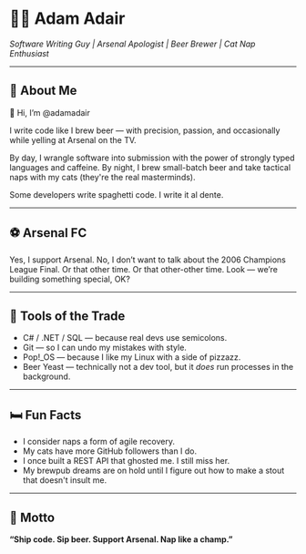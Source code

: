 # 👨‍💻 Adam Adair

*Software Writing Guy | Arsenal Apologist | Beer Brewer | Cat Nap Enthusiast*

---

## 🧠 About Me
👋 Hi, I’m @adamadair

I write code like I brew beer — with precision, passion, and occasionally while yelling at Arsenal on the TV.

By day, I wrangle software into submission with the power of strongly typed languages and caffeine. By night, I brew small-batch beer and take tactical naps with my cats (they're the real masterminds).

Some developers write spaghetti code. I write it al dente.

---

## ⚽ Arsenal FC

Yes, I support Arsenal. No, I don’t want to talk about the 2006 Champions League Final. Or that other time. Or that other-other time. Look — we’re building something special, OK?

---

## 🧰 Tools of the Trade

- C# / .NET / SQL — because real devs use semicolons.
- Git — so I can undo my mistakes with style.
- Pop!_OS — because I like my Linux with a side of pizzazz.
- Beer Yeast — technically not a dev tool, but it *does* run processes in the background.

---

## 🛏️ Fun Facts

- I consider naps a form of agile recovery.
- My cats have more GitHub followers than I do.
- I once built a REST API that ghosted me. I still miss her.
- My brewpub dreams are on hold until I figure out how to make a stout that doesn't insult me.

---

## 🧪 Motto

**“Ship code. Sip beer. Support Arsenal. Nap like a champ.”**

<!---
adamadair/adamadair is a ✨ special ✨ repository because its `README.md` (this file) appears on your GitHub profile.
You can click the Preview link to take a look at your changes.
--->

